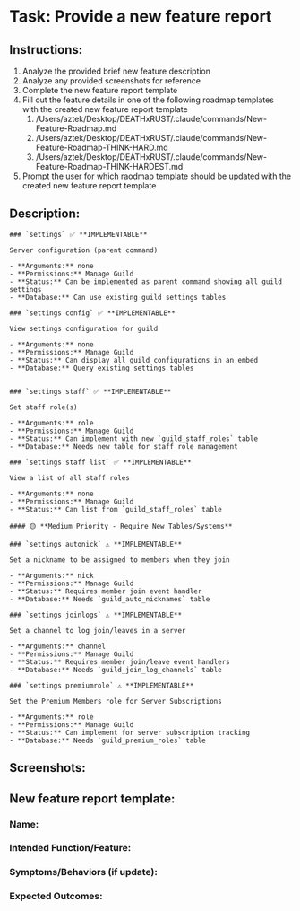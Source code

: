 # Task: Provide a new feature report



## Instructions:

1. Analyze the provided brief new feature description
2. Analyze any provided screenshots for reference
3. Complete the new feature report template
4. Fill out the feature details in one of the following roadmap templates with the created new feature report template
   1. /Users/aztek/Desktop/DEATHxRUST/.claude/commands/New-Feature-Roadmap.md
   1. /Users/aztek/Desktop/DEATHxRUST/.claude/commands/New-Feature-Roadmap-THINK-HARD.md
   1. /Users/aztek/Desktop/DEATHxRUST/.claude/commands/New-Feature-Roadmap-THINK-HARDEST.md
5. Prompt the user for which raodmap template should be updated with the created new feature report template




## Description:

```
### `settings` ✅ **IMPLEMENTABLE**

Server configuration (parent command)

- **Arguments:** none
- **Permissions:** Manage Guild
- **Status:** Can be implemented as parent command showing all guild settings
- **Database:** Can use existing guild settings tables

### `settings config` ✅ **IMPLEMENTABLE**

View settings configuration for guild

- **Arguments:** none
- **Permissions:** Manage Guild
- **Status:** Can display all guild configurations in an embed
- **Database:** Query existing settings tables


### `settings staff` ✅ **IMPLEMENTABLE**

Set staff role(s)

- **Arguments:** role
- **Permissions:** Manage Guild
- **Status:** Can implement with new `guild_staff_roles` table
- **Database:** Needs new table for staff role management

### `settings staff list` ✅ **IMPLEMENTABLE**

View a list of all staff roles

- **Arguments:** none
- **Permissions:** Manage Guild
- **Status:** Can list from `guild_staff_roles` table

#### 🟡 **Medium Priority - Require New Tables/Systems**

### `settings autonick` ⚠️ **IMPLEMENTABLE**

Set a nickname to be assigned to members when they join

- **Arguments:** nick
- **Permissions:** Manage Guild
- **Status:** Requires member join event handler
- **Database:** Needs `guild_auto_nicknames` table

### `settings joinlogs` ⚠️ **IMPLEMENTABLE**

Set a channel to log join/leaves in a server

- **Arguments:** channel
- **Permissions:** Manage Guild
- **Status:** Requires member join/leave event handlers
- **Database:** Needs `guild_join_log_channels` table

### `settings premiumrole` ⚠️ **IMPLEMENTABLE**

Set the Premium Members role for Server Subscriptions

- **Arguments:** role
- **Permissions:** Manage Guild
- **Status:** Can implement for server subscription tracking
- **Database:** Needs `guild_premium_roles` table
```



## Screenshots:



## New feature report template:



### Name:



### Intended Function/Feature:



### Symptoms/Behaviors (if update):



### Expected Outcomes:

